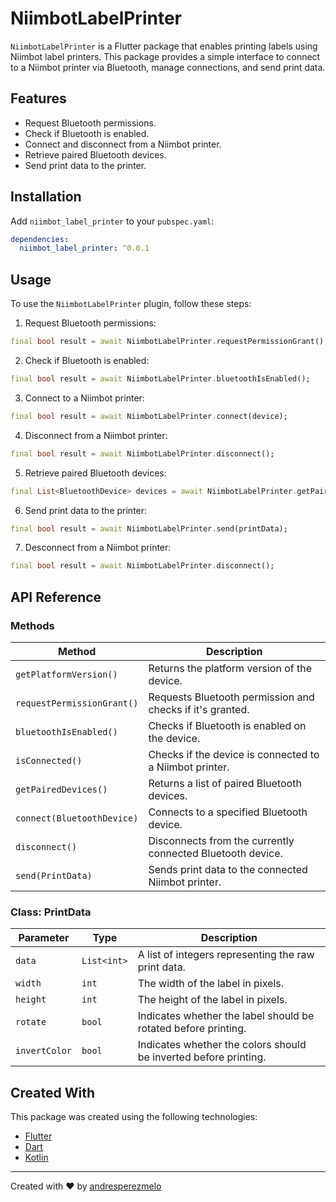 # NiimbotLabelPrinter

`NiimbotLabelPrinter` is a Flutter package that enables printing labels using Niimbot label printers. This package provides a simple interface to connect to a Niimbot printer via Bluetooth, manage connections, and send print data.

## Features

- Request Bluetooth permissions.
- Check if Bluetooth is enabled.
- Connect and disconnect from a Niimbot printer.
- Retrieve paired Bluetooth devices.
- Send print data to the printer.

## Installation

Add `niimbot_label_printer` to your `pubspec.yaml`:

```yaml
dependencies:
  niimbot_label_printer: ^0.0.1
```

## Usage

To use the `NiimbotLabelPrinter` plugin, follow these steps:

1. Request Bluetooth permissions:
```dart
final bool result = await NiimbotLabelPrinter.requestPermissionGrant();
```
2. Check if Bluetooth is enabled:
```dart
final bool result = await NiimbotLabelPrinter.bluetoothIsEnabled();
```
3. Connect to a Niimbot printer:
```dart
final bool result = await NiimbotLabelPrinter.connect(device);
```
4. Disconnect from a Niimbot printer:
```dart
final bool result = await NiimbotLabelPrinter.disconnect();
```
5. Retrieve paired Bluetooth devices:
```dart
final List<BluetoothDevice> devices = await NiimbotLabelPrinter.getPairedDevices();
```
6. Send print data to the printer:
```dart
final bool result = await NiimbotLabelPrinter.send(printData);
```
7. Desconnect from a Niimbot printer:
```dart
final bool result = await NiimbotLabelPrinter.disconnect();
```

## API Reference

### Methods

| Method                      | Description                                                   |
|-----------------------------|---------------------------------------------------------------|
| `getPlatformVersion()`       | Returns the platform version of the device.                   |
| `requestPermissionGrant()`   | Requests Bluetooth permission and checks if it's granted.     |
| `bluetoothIsEnabled()`       | Checks if Bluetooth is enabled on the device.                 |
| `isConnected()`              | Checks if the device is connected to a Niimbot printer.       |
| `getPairedDevices()`         | Returns a list of paired Bluetooth devices.                   |
| `connect(BluetoothDevice)`   | Connects to a specified Bluetooth device.                     |
| `disconnect()`               | Disconnects from the currently connected Bluetooth device.    |
| `send(PrintData)`            | Sends print data to the connected Niimbot printer.            |


### Class: PrintData

| Parameter      | Type       | Description                                                                   |
|----------------|------------|-------------------------------------------------------------------------------|
| `data`         | `List<int>`| A list of integers representing the raw print data.                           |
| `width`        | `int`      | The width of the label in pixels.                                             |
| `height`       | `int`      | The height of the label in pixels.                                            |
| `rotate`       | `bool`     | Indicates whether the label should be rotated before printing.                |
| `invertColor`  | `bool`     | Indicates whether the colors should be inverted before printing.              |

## Created With

This package was created using the following technologies:

- [Flutter](https://flutter.dev)
- [Dart](https://dart.dev)
- [Kotlin](https://kotlinlang.org)

---

Created with ❤️ by [andresperezmelo](https://github.com/andresperezmelo)
